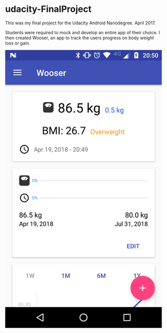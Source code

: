 # udacity-FinalProject
This was my final project for the Udacity Android Nanodegree. April 2017.

Students were required to mock and develop an entire app of their choice.
I then created Wooser, an app to track the users progress on body weight loss or gain.

![Screenshot](Screenshot_20180419-205010.png)
